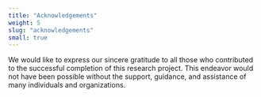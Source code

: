 ```yaml
---
title: "Acknowledgements"
weight: 5
slug: "acknowledgements"
small: true
---
```


We would like to express our sincere gratitude to all those who contributed to the successful completion of this research project. This endeavor would not have been possible without the support, guidance, and assistance of many individuals and organizations.